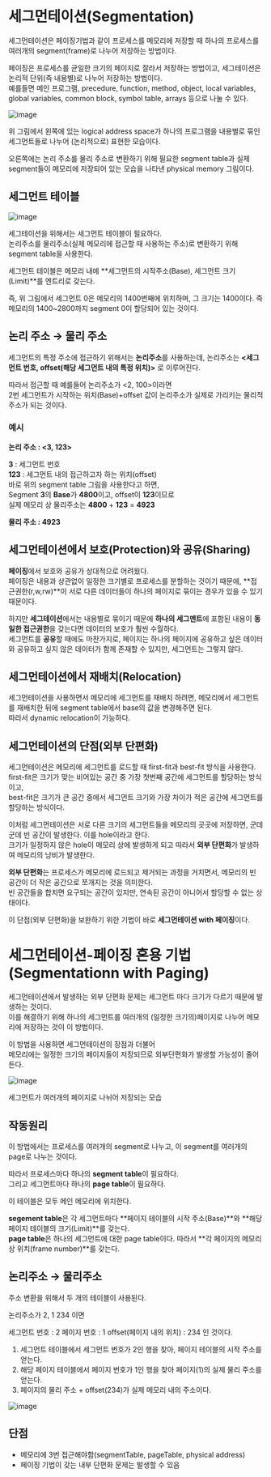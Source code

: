 # 세그먼테이션(Segmentation)

세그먼테이션은 페이징기법과 같이 프로세스를 메모리에 저장할 때 하나의 프로세스를 여러개의 segment(frame)로 나누어 저장하는 방법이다.   

페이징은 프로세스를 균일한 크기의 페이지로 잘라서 저장하는 방법이고, 세그테이션은 논리적 단위(즉 내용별)로 나누어 저장하는 방법이다.   
예를들면 메인 프로그램, precedure, function, method, object, local variables, global variables, common block, symbol table, arrays 등으로 나눌 수 있다.

![image](https://user-images.githubusercontent.com/41771874/165046628-ffc978e6-e713-42cc-b6dd-14c9cffffa60.png)

위 그림에서 왼쪽에 있는 logical address space가 하나의 프로그램을 내용별로 묶인 세그먼트들로 나누어 (논리적으로) 표현한 모습이다.

오른쪽에는 논리 주소를 물리 주소로 변환하기 위해 필요한 segment table과 실제 segment들이 메모리에 저장되어 있는 모습을 나타낸 physical memory 그림이다.

## 세그먼트 테이블

![image](https://user-images.githubusercontent.com/41771874/165046662-b0e55dd1-d35c-4575-9838-83be8c632ed0.png)

세그테이션을 위해서는 세그먼트 테이블이 필요하다.   
논리주소를 물리주소(실제 메모리에 접근할 때 사용하는 주소)로 변환하기 위해 segment table을 사용한다.

세그먼트 테이블은 메모리 내에 **세그먼트의 시작주소(Base), 세그먼트 크기(Limit)**를 엔트리로 갖는다.

즉, 위 그림에서 세그먼트 0은 메모리의 1400번째에 위치하며, 그 크기는 1400이다. 즉 메모리의 1400~2800까지 segment 0이 할당되어 있는 것이다.

## 논리 주소 → 물리 주소

세그먼트의 특정 주소에 접근하기 위해서는 **논리주소**를 사용하는데, 논리주소는 **<세그먼트 번호, offset(해당 세그먼트 내의 특정 위치)>** 로 이루어진다.   

따라서 접근할 때 예를들어 논리주소가 <2, 100>이라면   
2번 세그먼트가 시작하는 위치(Base)+offset 값이 논리주소가 실제로 가리키는 물리적 주소가 되는 것이다.

### **예시**

**논리 주소 : <3, 123>** 

**3** : 세그먼트 번호   
**123** : 세그먼트 내의 접근하고자 하는 위치(offset)    
바로 위의 segment table 그림을 사용한다고 하면,   
Segment **3**의 **Base**가 **4800**이고, offset이 **123**이므로   
실제 메모리 상 물리주소는 **4800** + **123** = **4923**   

**물리 주소 : 4923**

## 세그먼테이션에서 보호(Protection)와 공유(Sharing)

**페이징**에서 보호와 공유가 상대적으로 어려웠다.   
페이징은 내용과 상관없이 일정한 크기별로 프로세스를 분할하는 것이기 때문에, **접근권한(r,w,rw)**이 서로 다른 데이터들이 하나의 페이지로 묶이는 경우가 있을 수 있기 때문이다.

하지만 **세그테이션**에서는 내용별로 묶이기 때문에 **하나의 세그멘트**에 포함된 내용이 **동일한 접근권한**을 갖는다면 데이터의 보호가 훨씬 수월하다.   
세그먼트를 **공유**할 때에도 마찬가지로, 페이지는 하나의 페이지에 공유하고 싶은 데이터와 공유하고 싶지 않은 데이터가 함께 존재할 수 있지만, 세그먼트는 그렇지 않다.

## 세그먼테이션에서 재배치(Relocation)

세그먼테이션을 사용하면서 메모리에 세그먼트를 재배치 하려면, 메모리에서 세그먼트를 재배치한 뒤에 segment table에서 base의 값을 변경해주면 된다.   
따라서 dynamic relocation이 가능하다.

## 세그먼테이션의 단점(외부 단편화)

세그먼테이션은 메모리에 세그먼트를 로드할 때 first-fit과 best-fit 방식을 사용한다.   
first-fit은 크기가 맞는 비어있는 공간 중 가장 첫번째 공간에 세그먼트를 할당하는 방식이고,   
best-fit은 크기가 큰 공간 중에서 세그먼트 크기와 가장 차이가 적은 공간에 세그먼트를 할당하는 방식이다.   

이처럼 세그먼테이션은 서로 다른 크기의 세그먼트들을 메모리의 곳곳에 저장하면, 군데군데 빈 공간이 발생한다. 이를 hole이라고 한다.    
크기가 일정하지 않은 hole이 메모리 상에 발생하게 되고 따라서 **외부 단편화**가 발생하여 메모리의 낭비가 발생한다.

**외부 단편화**는 프로세스가 메모리에 로드되고 제거되는 과정을 거치면서, 메모리의 빈 공간이 더 작은 공간으로 쪼개지는 것을 의미한다.   
빈 공간들을 합치면 요구되는 공간이 있지만, 연속된 공간이 아니어서 할당할 수 없는 상태이다.

이 단점(외부 단편화)을 보완하기 위한 기법이 바로 **세그먼테이션 with 페이징**이다.

# 세그먼테이션-페이징 혼용 기법(Segmentationn with Paging)

세그먼테이션에서 발생하는 외부 단편화 문제는 세그먼트 마다 크기가 다르기 때문에 발생하는 것이다.    
이를 해결하기 위해 하나의 세그먼트를 여러개의 (일정한 크기의)페이지로 나누어 메모리에 저장하는 것이 이 방법이다.    

이 방법을 사용하면 세그먼테이션의 장점과 더불어   
메모리에는 일정한 크기의 페이지들이 저장되므로 외부단편화가 발생할 가능성이 줄어든다.

![image](https://user-images.githubusercontent.com/41771874/165046716-2e7d911b-a1b1-4a96-a6c9-72874f2a189e.png)

세그먼트가 여러개의 페이지로 나뉘어 저장되는 모습

## 작동원리

이 방법에서는 프로세스를 여러개의 segment로 나누고, 이 segment를 여러개의 page로 나누는 것이다.

따라서 프로세스마다 하나의 **segment table**이 필요하다.   
그리고 세그먼트마다 하나의 **page table**이 필요하다.   

이 테이블은 모두 메인 메모리에 위치한다.

**segement table**은 각 세그먼트마다 **페이지 테이블의 시작 주소(Base)**와 **해당 페이지 테이블의 크기(Limit)**를 갖는다.   
**page table**은 하나의 세그먼트에 대한 page table이다. 따라서 **각 페이지의 메모리상 위치(frame number)**를 갖는다.

## 논리주소 → 물리주소

주소 변환을 위해서 두 개의 테이블이 사용된다.

논리주소가 2, 1 234 이면

세그먼트 번호 : 2
페이지 번호 : 1
offset(페이지 내의 위치) : 234
인 것이다.

1. 세그먼트 테이블에서 세그먼트 번호가 2인 행을 찾아, 페이지 테이블의 시작 주소를 얻는다.
2. 해당 페이지 테이블에서 페이지 번호가 1인 행을 찾아 페이지(1)의 실제 물리 주소를 얻는다.
3. 페이지의 물리 주소 + offset(234)가 실제 메모리 내의 주소이다.

![image](https://user-images.githubusercontent.com/41771874/165046848-29b47fc4-13a9-47cc-9f72-522a88527ddc.png)

## 단점

- 메모리에 3번 접근해야함(segmentTable, pageTable, physical address)
- 페이징 기법이 갖는 내부 단편화 문제는 발생할 수 있음
